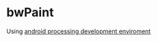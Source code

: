 # bwPaint

Using [android processing development enviroment](https://play.google.com/store/apps/details?id=com.calsignlabs.apde)
